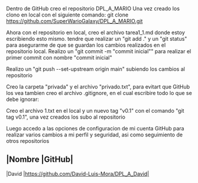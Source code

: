 Dentro de GitHub creo el repositorio DPL_A_MARIO
Una vez creado los clono en local con el siguiente comando:
git clone https://github.com/SuperWarioGalaxy/DPL_A_MARIO.git

Ahora con el repositorio en local, creo el archivo tarea1_1.md donde estoy escribiendo esto mismo.
tendre que realizar un "git add ." y un "git status" para asegurarme de que se guardan los cambios realizados en el repositorio local.
Realizo un "git commit -m "commit inicial"" para realizar el primer commit con nombre "commit inicial"

Realizo un "git push --set-upstream origin main" subiendo los cambios al repositorio

Creo la carpeta "privada" y el archivo "privado.txt", para evitart que GitHub los vea tambien creo el archivo .gitignore, en el cual escribire todo lo que se debe ignorar:

Creo el archivo 1.txt en el local y un nuevo tag "v0.1" con el comando "git tag v0.1", una vez creados los subo al repositorio

Luego accedo a las opciones de configuracion de mi cuenta GitHub para realizar varios cambios a mi perfil y seguridad, asi como seguimiento de otros repositorios

|Nombre  |GitHub|
---------------------------------------------------------
|David   |https://github.com/David-Luis-Mora/DPL_A_David|



